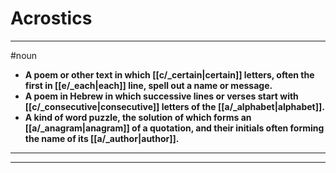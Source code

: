 # Acrostics
---
#noun
- **A poem or other text in which [[c/_certain|certain]] letters, often the first in [[e/_each|each]] line, spell out a name or message.**
- **A poem in Hebrew in which successive lines or verses start with [[c/_consecutive|consecutive]] letters of the [[a/_alphabet|alphabet]].**
- **A kind of word puzzle, the solution of which forms an [[a/_anagram|anagram]] of a quotation, and their initials often forming the name of its [[a/_author|author]].**
---
---
